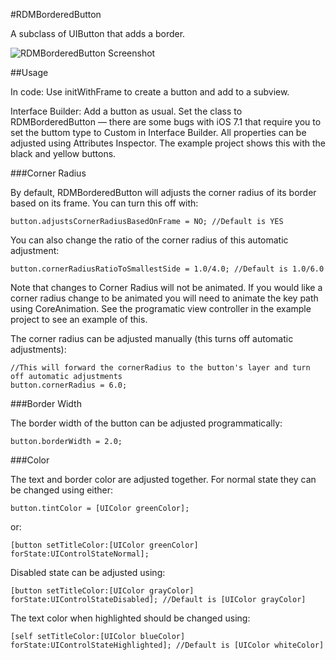 #RDMBorderedButton

A subclass of UIButton that adds a border.

![RDMBorderedButton Screenshot](https://raw.githubusercontent.com/reesemclean/RDMBorderedButton/master/screenshot.png "RDMBorderedButton Screenshot")

##Usage

In code: Use initWithFrame to create a button and add to a subview.

Interface Builder: Add a button as usual. Set the class to RDMBorderedButton — there are some bugs with iOS 7.1 that require you to set the buttom type to Custom in Interface Builder. All properties can be adjusted using Attributes Inspector. The example project shows this with the black and yellow buttons.

###Corner Radius

By default, RDMBorderedButton will adjusts the corner radius of its border based on its frame. You can turn this off with:

	button.adjustsCornerRadiusBasedOnFrame = NO; //Default is YES
	
You can also change the ratio of the corner radius of this automatic adjustment:

	button.cornerRadiusRatioToSmallestSide = 1.0/4.0; //Default is 1.0/6.0
	
Note that changes to Corner Radius will not be animated. If you would like a corner radius change to be animated you will need to animate the key path using CoreAnimation. See the programatic view controller in the example project to see an example of this.

The corner radius can be adjusted manually (this turns off automatic adjustments):

	//This will forward the cornerRadius to the button's layer and turn off automatic adjustments
	button.cornerRadius = 6.0;

###Border Width

The border width of the button can be adjusted programmatically:

    button.borderWidth = 2.0;

###Color

The text and border color are adjusted together. For normal state they can be changed using either:

	button.tintColor = [UIColor greenColor];
	
or:

	[button setTitleColor:[UIColor greenColor] forState:UIControlStateNormal]; 

Disabled state can be adjusted using:

	[button setTitleColor:[UIColor grayColor] forState:UIControlStateDisabled]; //Default is [UIColor grayColor]
	
The text color when highlighted should be changed using:

	[self setTitleColor:[UIColor blueColor] forState:UIControlStateHighlighted]; //Default is [UIColor whiteColor]
